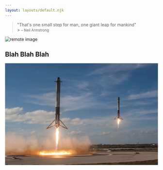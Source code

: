```yaml
---
layout: layouts/default.njk
---
```


> "That's one small step for man, one giant leap for mankind"<br> > <small>– Neil Armstrong</small>

![remote image](https://source.unsplash.com/TV2gg2kZD1o)

## Blah Blah Blah

![local image](assets/images/testing.jpg)
